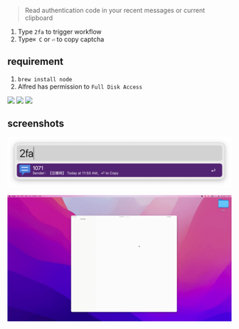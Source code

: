 > Read authentication code in your recent messages or current clipboard

1. Type `2fa` to trigger workflow
2. Type`⌘ C` or `⏎` to copy captcha
## requirement

1. `brew install node`
2. Alfred has permission to `Full Disk Access`



![](https://img.shields.io/badge/version-v1.1-green?style=for-the-badge)
[![](https://img.shields.io/badge/download-click-blue?style=for-the-badge)](https://github.com/alanhg/alfred-workflows/raw/master/2fa-read-code/2FA-Read%20Code.alfredworkflow)
[![](https://img.shields.io/badge/plist-link-important?style=for-the-badge)](https://raw.githubusercontent.com/alanhg/alfred-workflows/master/2fa-read-code/src/info.plist)



<!-- more -->

## screenshots
![](./screenshot1.png)

![](./screenshot.gif)
